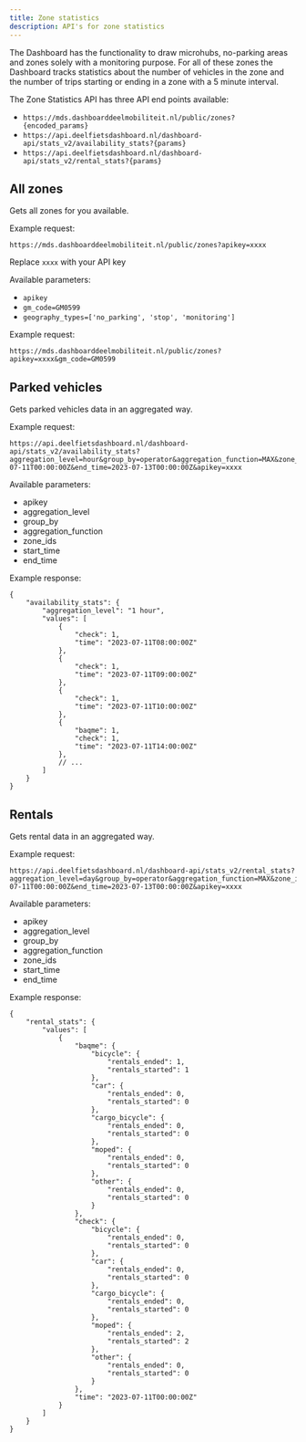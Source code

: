 ```yaml
---
title: Zone statistics
description: API's for zone statistics
---
```


The Dashboard has the functionality to draw microhubs, no-parking areas and zones solely with a monitoring purpose. For all of these zones the Dashboard tracks statistics about the number of vehicles in the zone and the number of trips starting or ending in a zone with a 5 minute interval.

The Zone Statistics API has three API end points available:

- `https://mds.dashboarddeelmobiliteit.nl/public/zones?{encoded_params}`
- `https://api.deelfietsdashboard.nl/dashboard-api/stats_v2/availability_stats?{params}`
- `https://api.deelfietsdashboard.nl/dashboard-api/stats_v2/rental_stats?{params}`

## All zones

Gets all zones for you available.

Example request:

```
https://mds.dashboarddeelmobiliteit.nl/public/zones?apikey=xxxx
```

Replace `xxxx` with your API key

Available parameters:

- `apikey`
- `gm_code=GM0599`
- `geography_types=['no_parking', 'stop', 'monitoring']`

Example request:

```
https://mds.dashboarddeelmobiliteit.nl/public/zones?apikey=xxxx&gm_code=GM0599
```

## Parked vehicles

Gets parked vehicles data in an aggregated way.

Example request:

```
https://api.deelfietsdashboard.nl/dashboard-api/stats_v2/availability_stats?aggregation_level=hour&group_by=operator&aggregation_function=MAX&zone_ids=53017&start_time=2023-07-11T00:00:00Z&end_time=2023-07-13T00:00:00Z&apikey=xxxx
```

Available parameters:

- apikey
- aggregation_level
- group_by
- aggregation_function
- zone_ids
- start_time
- end_time

Example response:

```
{
    "availability_stats": {
        "aggregation_level": "1 hour",
        "values": [
            {
                "check": 1,
                "time": "2023-07-11T08:00:00Z"
            },
            {
                "check": 1,
                "time": "2023-07-11T09:00:00Z"
            },
            {
                "check": 1,
                "time": "2023-07-11T10:00:00Z"
            },
            {
                "baqme": 1,
                "check": 1,
                "time": "2023-07-11T14:00:00Z"
            },
            // ...
        ]
    }
}
```

## Rentals

Gets rental data in an aggregated way.

Example request:

```
https://api.deelfietsdashboard.nl/dashboard-api/stats_v2/rental_stats?aggregation_level=day&group_by=operator&aggregation_function=MAX&zone_ids=53017&start_time=2023-07-11T00:00:00Z&end_time=2023-07-13T00:00:00Z&apikey=xxxx
```

Available parameters:

- apikey
- aggregation_level
- group_by
- aggregation_function
- zone_ids
- start_time
- end_time

Example response:

```
{
    "rental_stats": {
        "values": [
            {
                "baqme": {
                    "bicycle": {
                        "rentals_ended": 1,
                        "rentals_started": 1
                    },
                    "car": {
                        "rentals_ended": 0,
                        "rentals_started": 0
                    },
                    "cargo_bicycle": {
                        "rentals_ended": 0,
                        "rentals_started": 0
                    },
                    "moped": {
                        "rentals_ended": 0,
                        "rentals_started": 0
                    },
                    "other": {
                        "rentals_ended": 0,
                        "rentals_started": 0
                    }
                },
                "check": {
                    "bicycle": {
                        "rentals_ended": 0,
                        "rentals_started": 0
                    },
                    "car": {
                        "rentals_ended": 0,
                        "rentals_started": 0
                    },
                    "cargo_bicycle": {
                        "rentals_ended": 0,
                        "rentals_started": 0
                    },
                    "moped": {
                        "rentals_ended": 2,
                        "rentals_started": 2
                    },
                    "other": {
                        "rentals_ended": 0,
                        "rentals_started": 0
                    }
                },
                "time": "2023-07-11T00:00:00Z"
            }
        ]
    }
}
```
